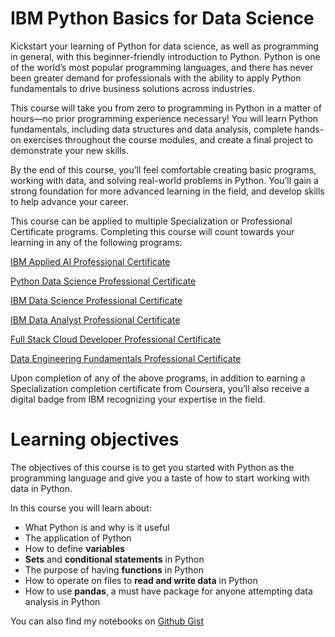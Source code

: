 # IBM Python Basics for Data Science

Kickstart your learning of Python for data science, as well as programming in general, with this beginner-friendly introduction to Python. Python is one of the world’s most popular programming languages, and there has never been greater demand for professionals with the ability to apply Python fundamentals to drive business solutions across industries. 

This course will take you from zero to programming in Python in a matter of hours—no prior programming experience necessary! You will learn Python fundamentals, including data structures and data analysis, complete hands-on exercises throughout the course modules, and create a final project to demonstrate your new skills. 

By the end of this course, you’ll feel comfortable creating basic programs, working with data, and solving real-world problems in Python. You’ll gain a strong foundation for more advanced learning in the field, and develop skills to help advance your career. 

This course can be applied to multiple Specialization or Professional Certificate programs. Completing this course will count towards your learning in any of the following programs: 

[IBM Applied AI Professional Certificate](https://www.edx.org/professional-certificate/ibm-applied-ai) 

[Python Data Science Professional Certificate](https://www.edx.org/professional-certificate/ibm-python-data-science)

[IBM Data Science Professional Certificate](https://www.edx.org/professional-certificate/ibm-data-science) 

[IBM Data Analyst Professional Certificate](https://www.edx.org/professional-certificate/ibm-dataanalyst)

[Full Stack Cloud Developer Professional Certificate](https://www.edx.org/professional-certificate/ibm-full-stack-cloud-developer)

[Data Engineering Fundamentals Professional Certificate](https://www.edx.org/professional-certificate/ibm-data-engineering-fundamentals)

Upon completion of any of the above programs, in addition to earning a Specialization completion certificate from Coursera, you’ll also receive a digital badge from IBM recognizing your expertise in the field.

# Learning objectives

The objectives of this course is to get you started with Python as the programming language and give you a taste of how to start working with data in Python.

In this course you will learn about:

* What Python is and why is it useful
* The application of Python 
* How to define **variables**
* **Sets** and **conditional statements** in Python
* The purpose of having **functions** in Python
* How to operate on files to **read and write data** in Python
* How to use **pandas**, a must have package for anyone attempting data analysis in Python

You can also find my notebooks on [Github Gist](https://gist.github.com/1965Eric)
